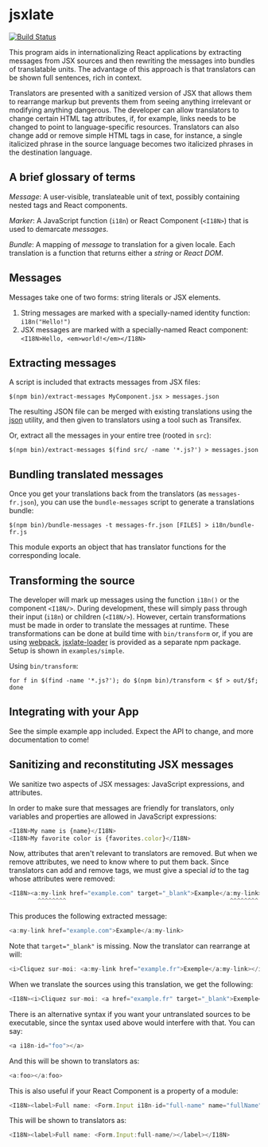 # jsxlate

[![Build Status](https://travis-ci.org/drd/jsxlate.svg)](https://travis-ci.org/drd/jsxlate)

This program aids in internationalizing React applications by extracting messages from JSX sources and then rewriting the messages into bundles of translatable units. The advantage of this approach is that translators can be shown full sentences, rich in context.

Translators are presented with a sanitized version of JSX that allows them to rearrange markup but prevents them from seeing anything irrelevant or modifying anything dangerous. The developer can allow translators to change certain HTML tag attributes, if, for example, links needs to be changed to point to language-specific resources. Translators can also change add or remove simple HTML tags in case, for instance, a single italicized phrase in the source language becomes two italicized phrases in the destination language.

## A brief glossary of terms

*Message*: A user-visible, translateable unit of text, possibly containing nested tags and React components.

*Marker*: A JavaScript function (`i18n`) or React Component (`<I18N>`) that is used to demarcate _messages_.

*Bundle*: A mapping of _message_ to translation for a given locale. Each translation is a function that returns either a _string_ or _React DOM_.

## Messages

Messages take one of two forms: string literals or JSX elements.

1. String messages are marked with a specially-named identity function: `i18n("Hello!")`
2. JSX messages are marked with a specially-named React component: `<I18N>Hello, <em>world!</em></I18N>`

## Extracting messages

A script is included that extracts messages from JSX files:

```
$(npm bin)/extract-messages MyComponent.jsx > messages.json
```

The resulting JSON file can be merged with existing translations using the [json](http://trentm.com/json/) utility, and then given to translators using a tool such as Transifex.

Or, extract all the messages in your entire tree (rooted in `src`):

```
$(npm bin)/extract-messages $(find src/ -name '*.js?') > messages.json
```

## Bundling translated messages

Once you get your translations back from the translators (as `messages-fr.json`), you can use the `bundle-messages` script to generate a translations bundle:

```
$(npm bin)/bundle-messages -t messages-fr.json [FILES] > i18n/bundle-fr.js
```

This module exports an object that has translator functions for the corresponding locale.

## Transforming the source

The developer will mark up messages using the function `i18n()` or the component `<I18N/>`. During development, these will simply pass through their input (`i18n`) or children (`<I18N/>`). However, certain transformations must be made in order to translate the messages at runtime. These transformations can be done at build time with `bin/transform` or, if you are using [webpack](http://webpack.github.io),  [jsxlate-loader](http://github.com/drd/jsxlate-loader) is provided as a separate npm package. Setup is shown in `examples/simple`.

Using `bin/transform`:

```
for f in $(find -name '*.js?'); do $(npm bin)/transform < $f > out/$f; done
```

## Integrating with your App

See the simple example app included. Expect the API to change, and more documentation to come!

## Sanitizing and reconstituting JSX messages

We sanitize two aspects of JSX messages: JavaScript expressions, and attributes.

In order to make sure that messages are friendly for translators, only variables and properties are allowed in JavaScript expressions:

```js
<I18N>My name is {name}</I18N>
<I18N>My favorite color is {favorites.color}</I18N>
```

Now, attributes that aren't relevant to translators are removed. But when we remove attributes, we need to know where to put them back. Since translators can add and remove tags, we must give a special *id* to the tag whose attributes were removed:

```js
<I18N><a:my-link href="example.com" target="_blank">Example</a:my-link></I18N>
        ^^^^^^^^                                              ^^^^^^^^
```

This produces the following extracted message:

```js
<a:my-link href="example.com">Example</a:my-link>
```

Note that `target="_blank"` is missing. Now the translator can rearrange at will:

```js
<i>Cliquez sur-moi: <a:my-link href="example.fr">Exemple</a:my-link></i>
```

When we translate the sources using this translation, we get the following:

```js
<I18N><i>Cliquez sur-moi: <a href="example.fr" target="_blank">Exemple</a></i>
```

There is an alternative syntax if you want your untranslated sources to be
executable, since the syntax used above would interfere with that. You can say:

```js
<a i18n-id="foo"></a>
```

And this will be shown to translators as:

```js
<a:foo></a:foo>
```

This is also useful if your React Component is a property of a module:

```js
<I18N><label>Full name: <Form.Input i18n-id="full-name" name="fullName"/></label></I18N>
```

This will be shown to translators as:

```js
<I18N><label>Full name: <Form.Input:full-name/></label></I18N>
```
